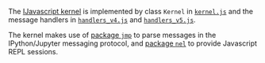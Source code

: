 The [IJavascript kernel](../index.html) is implemented by class `Kernel` in
[`kernel.js`](kernel.js.html) and the message handlers in
[`handlers_v4.js`](handlers_v4.js.html) and
[`handlers_v5.js`](handlers_v5.js.html).

The kernel makes use of [package `jmp`](https://www.npmjs.com/package/jmp) to
parse messages in the IPython/Jupyter messaging protocol, and [package
`nel`](https://www.npmjs.com/package/nel) to provide Javascript REPL sessions.
